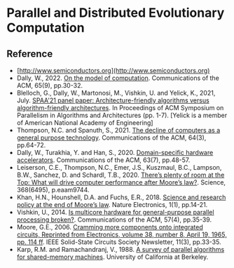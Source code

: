 # Parallel and Distributed Evolutionary Computation

## Reference

* [http://www.semiconductors.org](http://www.semiconductors.org)
* Dally, W., 2022. [On the model of computation](https://dl.acm.org/doi/10.1145/3548783). Communications of the ACM, 65(9), pp.30-32.
* Blelloch, G., Dally, W., Martonosi, M., Vishkin, U. and Yelick, K., 2021, July. [SPAA'21 panel paper: Architecture-friendly algorithms versus algorithm-friendly architectures](https://dl.acm.org/doi/abs/10.1145/3409964.3461780). In Proceedings of ACM Symposium on Parallelism in Algorithms and Architectures (pp. 1-7). [Yelick is a member of American National Academy of Engineering]
* Thompson, N.C. and Spanuth, S., 2021. [The decline of computers as a general purpose technology](https://dl.acm.org/doi/fullHtml/10.1145/3430936). Communications of the ACM, 64(3), pp.64-72.
* Dally, W., Turakhia, Y. and Han, S., 2020. [Domain-specific hardware accelerators](https://dl.acm.org/doi/abs/10.1145/3361682). Communications of the ACM, 63(7), pp.48-57. 
* Leiserson, C.E., Thompson, N.C., Emer, J.S., Kuszmaul, B.C., Lampson, B.W., Sanchez, D. and Schardl, T.B., 2020. [There’s plenty of room at the Top: What will drive computer performance after Moore’s law?](https://www.science.org/doi/full/10.1126/science.aam9744). Science, 368(6495), p.eaam9744.
* Khan, H.N., Hounshell, D.A. and Fuchs, E.R., 2018. [Science and research policy at the end of Moore’s law](https://www.nature.com/articles/s41928-017-0005-9). Nature Electronics, 1(1), pp.14-21.
* Vishkin, U., 2014. [Is multicore hardware for general-purpose parallel processing broken?](https://dl.acm.org/doi/fullHtml/10.1145/2580945). Communications of the ACM, 57(4), pp.35-39.
* Moore, G.E., 2006. [Cramming more components onto integrated circuits, Reprinted from Electronics, volume 38, number 8, April 19, 1965, pp. 114 ff](https://ieeexplore.ieee.org/abstract/document/4785860). IEEE Solid-State Circuits Society Newsletter, 11(3), pp.33-35.
* Karp, R.M. and Ramachandranj, V., 1988. [A survey of parallel algorithms for shared-memory machines](https://www2.eecs.berkeley.edu/Pubs/TechRpts/1988/CSD-88-408.pdf). University of California at Berkeley.
